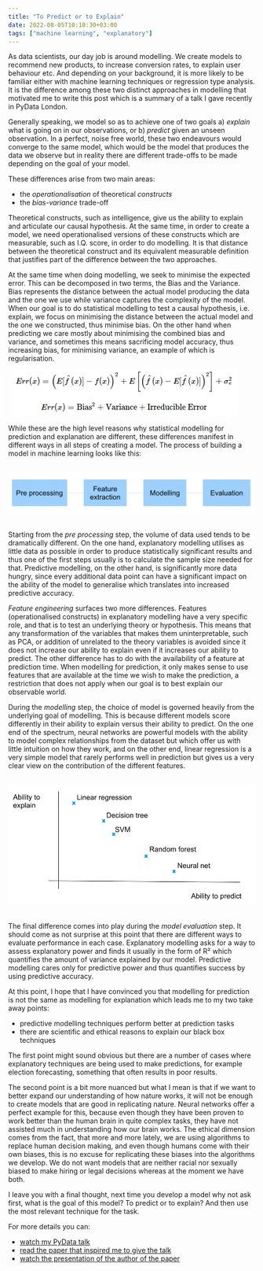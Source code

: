 ```yaml
---
title: "To Predict or to Explain"
date: 2022-08-05T10:10:30+03:00
tags: ["machine learning", "explanatory"]
---
```


As data scientists, our day job is around modelling. We create models to recommend new products, to increase conversion rates, to explain user behaviour etc. And depending on your background, it is more likely to be familiar either with machine learning techniques or regression type analysis. It is the difference among these two distinct approaches in modelling that motivated me to write this post which is a summary of a talk I gave recently in PyData London.

Generally speaking, we model so as to achieve one of two goals a) *explain* what is going on in our observations, or b) *predict* given an unseen observation. In a perfect, noise free world, these two endeavours would converge to the same model, which would be the model that produces the data we observe but in reality there are different trade-offs to be made depending on the goal of your model.

These differences arise from two main areas:
- the *operationalisation* of theoretical *constructs*
- the *bias-variance* trade-off

Theoretical constructs, such as intelligence, give us the ability to explain and articulate our causal hypothesis. At the same time, in order to create a model, we need operationalised versions of these constructs which are measurable, such as I.Q. score, in order to do modelling. It is that distance between the theoretical construct and its equivalent measurable definition that justifies part of the difference between the two approaches.

At the same time when doing modelling, we seek to minimise the expected error. This can be decomposed in two terms, the Bias and the Variance. Bias represents the distance between the actual model producing the data and the one we use while variance captures the complexity of the model. When our goal is to do statistical modelling to test a causal hypothesis, i.e. explain, we focus on minimising the distance between the actual model and the one we constructed, thus minimise bias. On the other hand when predicting we care mostly about minimising the combined bias and variance, and sometimes this means sacrificing model accuracy, thus increasing bias, for minimising variance, an example of which is regularisation.

&nbsp;
![bias-variance](/images/bias-variance.png#center)
&nbsp;

While these are the high level reasons why statistical modelling for prediction and explanation are different, these differences manifest in different ways in all steps of creating a model. The process of building a model in machine learning looks like this:

&nbsp;
![ml-process](/images/ml-process.png#center)
&nbsp;

Starting from the *pre processing* step, the volume of data used tends to be dramatically different. On the one hand, explanatory modelling utilises as little data as possible in order to produce statistically significant results and thus one of the first steps usually is to calculate the sample size needed for that. Predictive modelling, on the other hand, is significantly more data hungry, since every additional data point can have a significant impact on the ability of the model to generalise which translates into increased predictive accuracy.

*Feature engineering* surfaces two more differences. Features (operationalised constructs) in explanatory modelling have a very specific role, and that is to test an underlying theory or hypothesis. This means that any transformation of the variables that makes them uninterpretable, such as PCA, or addition of unrelated to the theory variables is avoided since it does not increase our ability to explain even if it increases our ability to predict. The other difference has to do with the availability of a feature at prediction time. When modelling for prediction, it only makes sense to use features that are available at the time we wish to make the prediction, a restriction that does not apply when our goal is to best explain our observable world.

During the *modelling* step, the choice of model is governed heavily from the underlying goal of modelling. This is because different models score differently in their ability to explain versus their ability to predict. On the one end of the spectrum, neural networks are powerful models with the ability to model complex relationships from the dataset but which offer us with little intuition on how they work, and on the other end, linear regression is a very simple model that rarely performs well in prediction but gives us a very clear view on the contribution of the different features.

&nbsp;
![predict-explain](/images/predict-explain.png)
&nbsp;

The final difference comes into play during the *model evaluation* step. It should come as not surprise at this point that there are different ways to evaluate performance in each case. Explanatory modelling asks for a way to assess explanatory power and finds it usually in the form of R² which quantifies the amount of variance explained by our model. Predictive modelling cares only for predictive power and thus quantifies success by using predictive accuracy.

At this point, I hope that I have convinced you that modelling for prediction is not the same as modelling for explanation which leads me to my two take away points:
- predictive modelling techniques perform better at prediction tasks
- there are scientific and ethical reasons to explain our black box techniques

The first point might sound obvious but there are a number of cases where explanatory techniques are being used to make predictions, for example election forecasting, something that often results in poor results.

The second point is a bit more nuanced but what I mean is that if we want to better expand our understanding of how nature works, it will not be enough to create models that are good in replicating nature. Neural networks offer a perfect example for this, because even though they have been proven to work better than the human brain in quite complex tasks, they have not assisted much in understanding how our brain works. The ethical dimension comes from the fact, that more and more lately, we are using algorithms to replace human decision making, and even though humans come with their own biases, this is no excuse for replicating these biases into the algorithms we develop. We do not want models that are neither racial nor sexually biased to make hiring or legal decisions whereas at the moment we have both.

I leave you with a final thought, next time you develop a model why not ask first, what is the goal of this model? To predict or to explain? And then use the most relevant technique for the task.

For more details you can:
- [watch my PyData talk](https://www.youtube.com/watch?v=3ywnb3W-hNU&t=2s)
- [read the paper that inspired me to give the talk](https://arxiv.org/pdf/1101.0891.pdf)
- [watch the presentation of the author of the paper](https://www.youtube.com/watch?v=vWH_HNfQVRI)